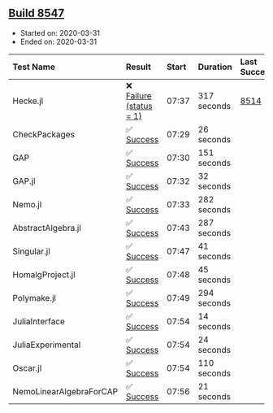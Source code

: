 ## [Build 8547](https://oscarci.mathematik.uni-kl.de/job/oscar/8547/)

* Started on: 2020-03-31
* Ended on: 2020-03-31

| Test Name    | Result | Start | Duration | Last Success | First Failure |
|:-------------|:-------|:------|:---------|:-------------|:--------------|
| Hecke.jl | ❌ [Failure (status = 1)](https://oscarci.mathematik.uni-kl.de/job/oscar/8547/artifact/logs/build-8547/Hecke.jl.log) | 07:37 | 317 seconds | [8514](https://oscarci.mathematik.uni-kl.de/job/oscar/8514/) | [8515](https://oscarci.mathematik.uni-kl.de/job/oscar/8515/) |
| CheckPackages | ✅ [Success](https://oscarci.mathematik.uni-kl.de/job/oscar/8547/artifact/logs/build-8547/CheckPackages.log) | 07:29 | 26 seconds |  |  |
| GAP | ✅ [Success](https://oscarci.mathematik.uni-kl.de/job/oscar/8547/artifact/logs/build-8547/GAP.log) | 07:30 | 151 seconds |  |  |
| GAP.jl | ✅ [Success](https://oscarci.mathematik.uni-kl.de/job/oscar/8547/artifact/logs/build-8547/GAP.jl.log) | 07:32 | 32 seconds |  |  |
| Nemo.jl | ✅ [Success](https://oscarci.mathematik.uni-kl.de/job/oscar/8547/artifact/logs/build-8547/Nemo.jl.log) | 07:33 | 282 seconds |  |  |
| AbstractAlgebra.jl | ✅ [Success](https://oscarci.mathematik.uni-kl.de/job/oscar/8547/artifact/logs/build-8547/AbstractAlgebra.jl.log) | 07:43 | 287 seconds |  |  |
| Singular.jl | ✅ [Success](https://oscarci.mathematik.uni-kl.de/job/oscar/8547/artifact/logs/build-8547/Singular.jl.log) | 07:47 | 41 seconds |  |  |
| HomalgProject.jl | ✅ [Success](https://oscarci.mathematik.uni-kl.de/job/oscar/8547/artifact/logs/build-8547/HomalgProject.jl.log) | 07:48 | 45 seconds |  |  |
| Polymake.jl | ✅ [Success](https://oscarci.mathematik.uni-kl.de/job/oscar/8547/artifact/logs/build-8547/Polymake.jl.log) | 07:49 | 294 seconds |  |  |
| JuliaInterface | ✅ [Success](https://oscarci.mathematik.uni-kl.de/job/oscar/8547/artifact/logs/build-8547/JuliaInterface.log) | 07:54 | 14 seconds |  |  |
| JuliaExperimental | ✅ [Success](https://oscarci.mathematik.uni-kl.de/job/oscar/8547/artifact/logs/build-8547/JuliaExperimental.log) | 07:54 | 24 seconds |  |  |
| Oscar.jl | ✅ [Success](https://oscarci.mathematik.uni-kl.de/job/oscar/8547/artifact/logs/build-8547/Oscar.jl.log) | 07:54 | 110 seconds |  |  |
| NemoLinearAlgebraForCAP | ✅ [Success](https://oscarci.mathematik.uni-kl.de/job/oscar/8547/artifact/logs/build-8547/NemoLinearAlgebraForCAP.log) | 07:56 | 21 seconds |  |  |
